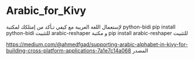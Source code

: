 # Arabic_for_Kivy
لإستعمال اللغة العربية مع كيفي
تـأكد من إمتلكك لمكتبة python-bidi
pip install python-bidi للتثبيت
arabic-reshaper و مكتبة
pip install arabic-reshaper للتثبيت

https://medium.com/@ahmedfgad/supporting-arabic-alphabet-in-kivy-for-building-cross-platform-applications-7a1e7c14a068 المصدر
